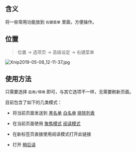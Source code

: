 
含义
---

将一些常用功能放到 `右键菜单` 里面，方便操作。

位置
---

> 位置 → 选项页 →  高级设定 → 右键菜单

![Xnip2019-05-08_12-11-37.jpg](https://i.loli.net/2019/05/08/5cd25704aa838.jpg)

使用方法
---

只需要选择 `启用/停用` 即可，与其它选项不一样，无需要刷新页面。

目前包含了如下的几类模式：

- 将当前页面发送到 [黑名单](http://ksria.com/simpread/docs/#/FAQ?id=黑名单)  [白名单](http://ksria.com/simpread/docs/#/FAQ?id=白名单)  [排除列表](http://ksria.com/simpread/docs/#/FAQ?id=排除列表)

- 在当前页面使用 [聚焦模式](聚焦模式)  [阅读模式](阅读模式)

- 在新标签页直接使用阅读模式打开此链接

- 打开 [稍后读](稍后读)
